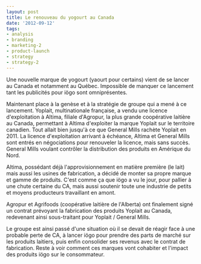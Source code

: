 ```yaml
---
layout: post
title: Le renouveau du yogourt au Canada
date: '2012-09-12'
tags:
- analysis
- branding
- marketing-2
- product-launch
- strategy
- strategy-2
---
```


Une nouvelle marque de yogourt (yaourt pour certains) vient de se lancer au Canada et notamment au Québec. Impossible de manquer ce lancement tant les publicités pour iögo sont omniprésentes.

Maintenant place à la genèse et à la stratégie de groupe qui a mené à ce lancement. Yoplait, multinationale française, a vendu une licence d'exploitation à Altima, filiale d'Agropur, la plus grande coopérative laitière au Canada, permettant à Altima d'exploiter la marque Yoplait sur le territoire canadien. Tout allait bien jusqu'à ce que General Mills rachète Yoplait en 2011. La licence d'exploitation arrivant à échéance, Altima et General Mills sont entrés en négociations pour renouveler la licence, mais sans succès. General Mills voulant contrôler la distribution des produits en Amérique du Nord.

Altima, possédant déjà l'approvisionnement en matière première (le lait) mais aussi les usines de fabrication, a décidé de monter sa propre marque et gamme de produits. C'est comme ça que iögo a vu le jour, pour pallier à une chute certaine du CA, mais aussi soutenir toute une industrie de petits et moyens producteurs travaillant en amont.

Agropur et Agrifoods (coopérative laitière de l'Alberta) ont finalement signé un contrat prévoyant la fabrication des produits Yoplait au Canada, redevenant ainsi sous-traitant pour Yoplait / General Mills.

Le groupe est ainsi passé d'une situation où il se devait de réagir face à une probable perte de CA, à lancer iögo pour prendre des parts de marché sur les produits laitiers, puis enfin consolider ses revenus avec le contrat de fabrication. Reste à voir comment ces marques vont cohabiter et l'impact des produits iögo sur le consommateur.
